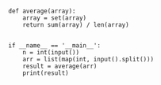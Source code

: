 <pre><code>
def average(array):
    array = set(array)
    return sum(array) / len(array)


if __name__ == '__main__':
    n = int(input())
    arr = list(map(int, input().split()))
    result = average(arr)
    print(result)
</code></pre>